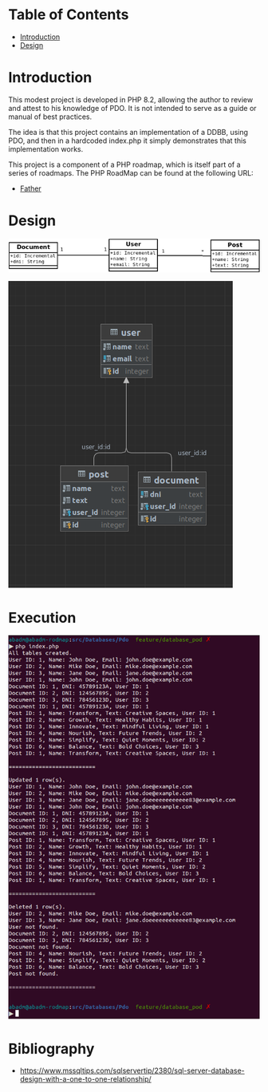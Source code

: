 # Table of Contents
- [Introduction](#introduction)
- [Design](#design)

# Introduction
This modest project is developed in PHP 8.2, allowing the author to review and attest to his knowledge of PDO. It is not intended to serve as a guide or manual of best practices.

The idea is that this project contains an implementation of a DDBB, using PDO, and then in a hardcoded index.php it simply demonstrates that this implementation works.

This project is a component of a PHP roadmap, which is itself part of a series of roadmaps. The PHP RoadMap can be found at the following URL:
- [Father](https://github.com/alexbonavila/PhpRoadmap)

# Design

![Original Diagram](../../../resources/files/Pdo/PDO_Diagram.png)


![Sqlite3 Diagram](../../../resources/files/Pdo/Sqlite_Diagram.png)

# Execution

![Execution](../../../resources/screenshots/Pdo/execution.png)

# Bibliography
- https://www.mssqltips.com/sqlservertip/2380/sql-server-database-design-with-a-one-to-one-relationship/
